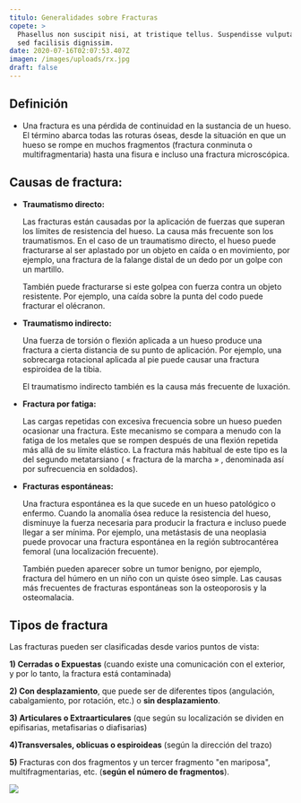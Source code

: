 ```yaml
---
titulo: Generalidades sobre Fracturas
copete: >
  Phasellus non suscipit nisi, at tristique tellus. Suspendisse vulputate sem
  sed facilisis dignissim.
date: 2020-07-16T02:07:53.407Z
imagen: /images/uploads/rx.jpg
draft: false
---
```

## Definición

* Una fractura es una pérdida de continuidad en la sustancia de un hueso. El término abarca todas las roturas óseas, desde la situación en que un hueso se rompe en muchos fragmentos (fractura conminuta o multifragmentaria) hasta una fisura e incluso una fractura microscópica.

## Causas de fractura:

* **Traumatismo directo:** <!--StartFragment-->

  Las fracturas están causadas por la aplicación de fuerzas que superan los límites de resistencia del hueso. La causa más frecuente son los traumatismos. En el caso de un traumatismo directo, el hueso puede fracturarse al ser aplastado por un objeto en caída o en movimiento, por ejemplo, una fractura de la falange distal de un dedo por un golpe con un martillo. 

  También puede fracturarse si este golpea con fuerza contra un objeto resistente. Por ejemplo, una caída sobre la punta del codo puede fracturar el olécranon.
* **Traumatismo indirecto:** 

  Una fuerza de torsión o flexión aplicada a un hueso produce una fractura a cierta distancia de su punto de aplicación. Por ejemplo, una sobrecarga rotacional aplicada al pie puede causar una fractura espiroidea de la tibia.

  El traumatismo indirecto también es la causa más frecuente de luxación.
* **Fractura por fatiga:** 

  Las cargas repetidas con excesiva frecuencia sobre un hueso pueden ocasionar una fractura. Este mecanismo se compara a menudo con la fatiga de los metales que se rompen después de una flexión repetida más allá de su límite elástico. La fractura más habitual de este tipo es la del segundo metatarsiano ( « fractura de la marcha » , denominada así por sufrecuencia en soldados).
* **Fracturas espontáneas:** 

  Una fractura espontánea es la que sucede en un hueso patológico o enfermo. Cuando la anomalía ósea reduce la resistencia del hueso, disminuye la fuerza necesaria para producir la fractura e incluso puede llegar a ser mínima. Por ejemplo, una metástasis de una neoplasia puede provocar una fractura espontánea en la región subtrocantérea femoral (una localización frecuente). 

  También pueden aparecer sobre un tumor benigno, por ejemplo, fractura del húmero en un niño con un quiste óseo simple. Las causas más frecuentes de fracturas espontáneas son la osteoporosis y la osteomalacia.

<!--EndFragment-->

## Tipos de fractura

<!--StartFragment-->

Las fracturas pueden ser clasificadas desde varios puntos de vista:

**1) Cerradas o Expuestas** (cuando existe una comunicación con el exterior, y por lo tanto, la fractura está contaminada)

**2) Con desplazamiento**, que puede ser de diferentes tipos (angulación, cabalgamiento, por rotación, etc.) o **sin desplazamiento**.

**3) Articulares o Extraarticulares** (que según su localización se dividen en epifisarias, metafisarias o diafisarias)

**4)Transversales, oblicuas o espiroideas** (según la dirección del trazo)

**5)** Fracturas con dos fragmentos y un tercer fragmento "en mariposa", multifragmentarias, etc. (**según el** **número de fragmentos**).

<!--EndFragment-->

![](/images/uploads/partes-hueso.jpg)